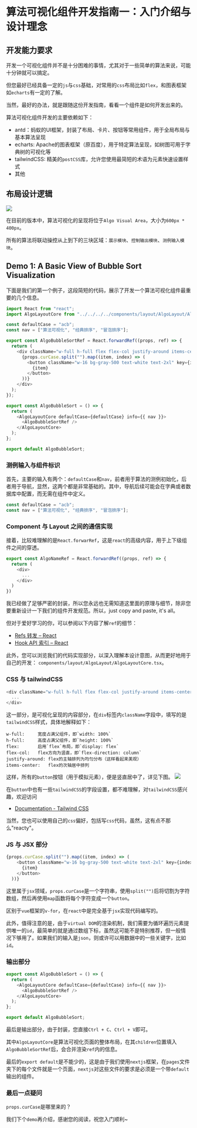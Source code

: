 # 算法可视化组件开发指南一：入门介绍与设计理念

## 开发能力要求
开发一个可视化组件并不是十分困难的事情，尤其对于一些简单的算法来说，可能十分钟就可以搞定。

但您最好已经具备一定的`js`与`css`基础，对常用的`css`布局比如`flex`，和图表框架如`echarts`有一定的了解。

当然，最好的办法，就是跟随这份开发指南，看看一个组件是如何开发出来的。

算法可视化组件开发的主要依赖如下：
- antd：蚂蚁的UI框架，封装了布局、卡片、按钮等常用组件，用于全局布局与基本算法呈现
- echarts: Apache的图表框架（原百度），用于特定算法呈现，如树图可用于字典树的可视化等
- tailwindCSS: 精美的`postCSS`库，允许您使用最简短的术语为元素快速设置样式
- 其他

## 布局设计逻辑
![](https://github.com/MarkShawn2020/mark-algo-visualization/raw/main/wiki/chapter_2_algo_visual_dev_guide/layout.jpg)

在目前的版本中，算法可视化的呈现将位于`Algo Visual Area`，大小为`600px * 400px`。

所有的算法将联动操控从上到下的三块区域：`展示模块`、`控制输出模块`、`测例输入模块`。

## Demo 1: A Basic View of Bubble Sort Visualization
下面是我们的第一个例子，这段简短的代码，展示了开发一个算法可视化组件最重要的几个信息。


```typescript jsx
import React from "react";
import AlgoLayoutCore from "../../../../components/layout/AlgoLayout/AlgoLayoutCore";

const defaultCase = "acb";
const nav = ["算法可视化", "经典排序", "冒泡排序"];

export const AlgoBubbleSortRef = React.forwardRef((props, ref) => {
  return (
    <div className="w-full h-full flex flex-col justify-around items-center">
      {props.curCase.split("").map((item, index) => (
        <button className="w-16 bg-gray-500 text-white text-2xl" key={index}>
          {item}
        </button>
      ))}
    </div>
  );
});

export const AlgoBubbleSort = () => {
  return (
    <AlgoLayoutCore defaultCase={defaultCase} info={{ nav }}>
      <AlgoBubbleSortRef />
    </AlgoLayoutCore>
  );
};

export default AlgoBubbleSort;

```

### 测例输入与组件标识

首先，主要的输入有两个：`defaultCase`和`nav`，前者用于算法的测例初始化，后者用于导航，显然，这两个都是非常基础的。其中，导航后续可能会在字典或者数据库中配置，而无需在组件中定义。
```typescript jsx
const defaultCase = "acb";
const nav = ["算法可视化", "经典排序", "冒泡排序"];
```

### Component 与 Layout 之间的通信实现
接着，比较难理解的是`React.forwarRef`，这是`react`的高级内容，用于上下级组件之间的穿透。
```typescript jsx
export const AlgoNameRef = React.forwardRef((props, ref) => {
  return (
    <div>
      ...
    </div>
  )
})	
```
我已经做了足够严密的封装，所以您永远也无需知道这里面的原理与细节，除非您要重新设计一下我们的组件开发规范。所以，just copy and paste, it's all。

但对于爱好学习的你，可以参阅以下内容了解`ref`的细节：
- [Refs 转发 – React](https://zh-hans.reactjs.org/docs/forwarding-refs.html)
- [Hook API 索引 – React](https://zh-hans.reactjs.org/docs/hooks-reference.html#useimperativehandle)

此外，您可以浏览我们的代码实现部分，以深入理解本设计意图，从而更好地用于自己的开发：
`components/layout/AlgoLayout/AlgoLayoutCore.tsx`。


### CSS 与 tailwindCSS
```typescript jsx
<div className="w-full h-full flex flex-col justify-around items-center">
  ...
</div>
```
这一部分，是可视化呈现的内容部分，在`div`标签内`className`字段中，填写的是`tailwindCSS`样式，具体地解释如下：
```text
w-full: 	宽度占满父组件，即`width: 100%`
h-full: 	高度占满父组件，即`height: 100%`
flex:		启用`flex`布局，即`display: flex`
flex-col:	flex方向为竖直，即`flex-direction: column`
justify-around: flex的主轴排列为均匀分布（这样看起来美观）
items-center:	flex的次轴居中排列
```
这样，所有的`button`按钮（用于模拟元素），便是竖直居中了，详见下图。
![](https://github.com/MarkShawn2020/mark-algo-visualization/raw/main/wiki/chapter_2_algo_visual_dev_guide/visual-display.jpg)

在`button`中也有一些`tailwindCSS`的字段设置，都不难理解，对`tailwindCSS`感兴趣，欢迎访问
- [Documentation - Tailwind CSS](https://tailwindcss.com/docs)

当然，您也可以使用自己的`css`偏好，包括写`css`代码，虽然，这有点不那么"reacty"。

### JS 与 JSX 部分
```typescript jsx
{props.curCase.split("").map((item, index) => (
	<button className="w-16 bg-gray-500 text-white text-2xl" key={index}>
	  {item}
	</button>
  ))}
```
这里属于`jsx`领域，`props.curCase`是一个字符串，使用`split("")`后将切割为字符数组，然后再使用`map`函数将每个字符变成一个`button`。

区别于`vue`框架的`v-for`，在`react`中是完全基于`jsx`实现代码编写的。

此外，值得注意的是，由于`virtual DOM`的渲染机制，我们需要为循环遍历元素提供唯一的`id`，最简单的就是通过数组下标，虽然这可能不是特别推荐，但一般情况下够用了。如果我们的输入是`json`，则或许可以用数据中的一些关键字，比如`id`。

### 输出部分
```typescript jsx
export const AlgoBubbleSort = () => {
  return (
    <AlgoLayoutCore defaultCase={defaultCase} info={{ nav }}>
      <AlgoBubbleSortRef />
    </AlgoLayoutCore>
  );
};

export default AlgoBubbleSort;
```

最后是输出部分，由于封装，您直接`Ctrl + C`、`Ctrl + V`即可。

其中`AlgoLayoutCore`是算法可视化页面的整体布局，在其`children`位置填入`AlgoBubbleSortRef`后，会合并渲染`ref`内的信息。

最后的`export default`是不能少的，这是由于我们使用`nextjs`框架，在`pages`文件夹下的每个文件就是一个页面，`nextjs`对这些文件的要求是必须是一个带`default`输出的组件。

### 最后一点疑问
`props.curCase`是哪里来的？

我们下个`demo`再介绍，感谢您的阅读，祝您入门顺利~